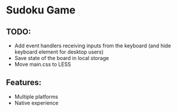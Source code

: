 # Sudoku Game

## TODO:

- Add event handlers receiving inputs from the keyboard (and hide keyboard element for desktop users)
- Save state of the board in local storage
- Move main.css to LESS

## Features:
- Multiple platforms
- Native experience
